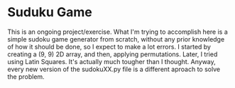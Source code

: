# Suduku Game
This is an ongoing project/exercise.
What I'm trying to accomplish here is a simple sudoku game generator from scratch, without any prior knowledge of how it should be done, so I expect to make a lot errors.
I started by creating a (9, 9) 2D array, and then, applying permutations. Later, I tried using Latin Squares.
It's actually much tougher than I thought.
Anyway, every new version of the sudokuXX.py file is a different aproach to solve the problem.
